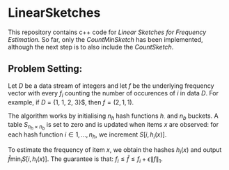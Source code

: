 # LinearSketches

This repository contains c++ code for _Linear Sketches for Frequency Estimation._
So far, only the _CountMinSketch_ has been implemented, although the next
step is to also include the _CountSketch_.

## Problem Setting:
Let $D$ be a data stream of integers and let $f$ be the underlying 
frequency vector with every $f_i$ counting the number of occurences of $i$
in data $D$.
For example, if $D$ = {1, 1, 2, 3}$, then $f = (2, 1, 1)$.

The algorithm works by initialising $n_h$ hash functions $h_{\cdot}$ and 
$n_b$ buckets.
A table $S_{n_h \times n_b}$ is set to zero and is updated when items $x$ 
are observed:
for each hash function $i \in {1, \dots, n_h}$, we increment $S[i, h_i(x)]$.

To estimate the frequency of item $x$, we obtain the hashes $h_i(x)$ and
output $\hat{f} \min_i S[i, h_i(x)]$.
The guarantee is that:
$f_i \le \hat{f} \le f_i + \epsilon \| f \|_1$.

